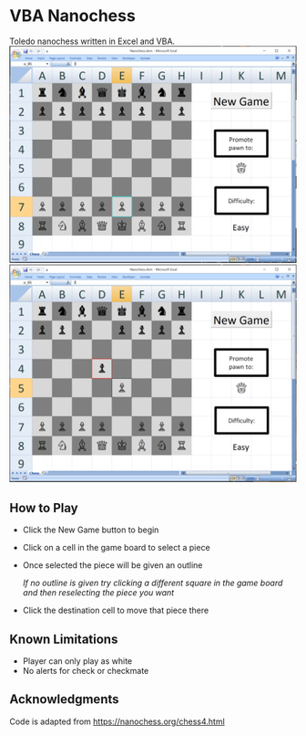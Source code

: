 # VBA Nanochess
Toledo nanochess written in Excel and VBA.
![Chess1](images/Chess1.PNG?raw=true "Chess1")
![Chess2](images/Chess2.PNG?raw=true "Chess2")

## How to Play
- Click the New Game button to begin
- Click on a cell in the game board to select a piece
- Once selected the piece will be given an outline 

    *If no outline is given try clicking a different square in the game board and then reselecting the piece you want*
- Click the destination cell to move that piece there

## Known Limitations
- Player can only play as white
- No alerts for check or checkmate

## Acknowledgments
Code is adapted from https://nanochess.org/chess4.html